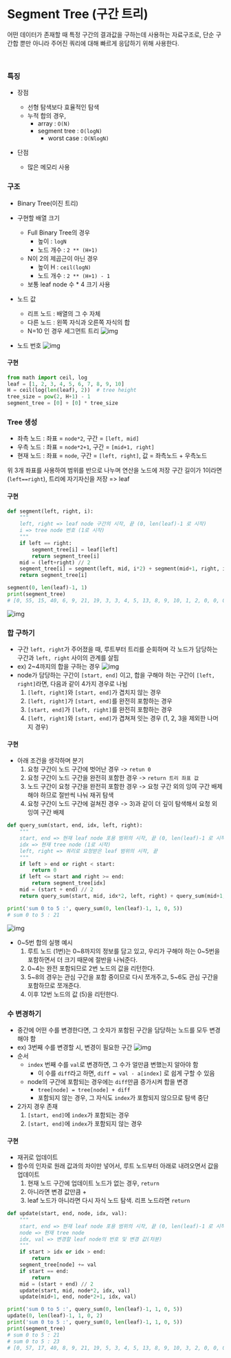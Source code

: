 # Segment Tree (구간 트리)

어떤 데이터가 존재할 때 특정 구간의 결과값을 구하는데 사용하는 자료구조로, 
단순 구간합 뿐만 아니라 주어진 쿼리에 대해 빠르게 응답하기 위해 사용한다.

<br>


### 특징

* 장점
  - 선형 탐색보다 효율적인 탐색
  - 누적 합의 경우, 
    - array : `O(N)`
    - segment tree : `O(logN)`
      - worst case : `O(NlogN)`

* 단점
  - 많은 메모리 사용


### 구조

- Binary Tree(이진 트리)

- 구현할 배열 크기
  - Full Binary Tree의 경우
    - 높이 : `logN`
    - 노드 개수 : `2 ** (H+1)`
  - N이 2의 제곱근이 아닌 경우
    - 높이 H : `ceil(logN)`
    - 노드 개수 : `2 ** (H+1) - 1`
  - 보통 leaf node 수 * 4 크기 사용


* 노드 값
  * 리프 노드 : 배열의 그 수 자체
  * 다른 노드 : 왼쪽 자식과 오른쪽 자식의 합
  * N=10 인 경우 세그먼트 트리
    ![img](tree.assets/img-segmenttree.png)

* 노드 번호
  ![img](tree.assets/img-segmenttreenum.png)

#### 구현

```python
from math import ceil, log
leaf = [1, 2, 3, 4, 5, 6, 7, 8, 9, 10]
H = ceil(log(len(leaf), 2))  # tree height
tree_size = pow(2, H+1) - 1
segment_tree = [0] + [0] * tree_size
```

### Tree 생성

- 좌측 노드 : 좌표 = `node*2`,    구간 = `[left, mid]`
- 우측 노드 : 좌표 = `node*2+1`,  구간 = `[mid+1, right]`
- 현재 노드 : 좌표 = `node`,      구간 = `[left, right]`,     값 = 좌측노드 + 우측노드

위 3개 좌표를 사용하여 범위를 반으로 나누며 연산을 노드에 저장
구간 길이가 1이라면 (`left==right`), 트리에 자기자신을 저장 => leaf

#### 구현

```python
def segment(left, right, i):
    """
    left, right => leaf node 구간의 시작, 끝 (0, len(leaf)-1 로 시작)
    i => tree node 번호 (1로 시작)
    """
    if left == right:
        segment_tree[i] = leaf[left]
        return segment_tree[i]
    mid = (left+right) // 2
    segment_tree[i] = segment(left, mid, i*2) + segment(mid+1, right, i*2+1)
    return segment_tree[i]

segment(0, len(leaf)-1, 1)
print(segment_tree)
# [0, 55, 15, 40, 6, 9, 21, 19, 3, 3, 4, 5, 13, 8, 9, 10, 1, 2, 0, 0, 0, 0, 0, 0, 6, 7, 0, 0, 0, 0, 0, 0]

```
![img](https://blog.kakaocdn.net/dn/BRBwh/btsfdauZZNb/Cw4ISHOzEd6FNVRZPDbNZK/img.gif)


### 합 구하기

* 구간 `left, right`가 주어졌을 때, 루트부터 트리를 순회하며 각 노드가 담당하는 구간과 `left, right` 사이의 관계를 살핌
* ex) 2~4까지의 합을 구하는 경우
  ![img](tree.assets/img-segmenttreesum.png)
* node가 담당하는 구간이 `[start, end]` 이고, 합을 구해야 하는 구간이 `[left, right]`라면, 다음과 같이 4가지 경우로 나뉨
  1. `[left, right]`와 `[start, end]`가 겹치지 않는 경우
  2. `[left, right]`가 `[start, end]`를 완전히 포함하는 경우
  3. `[start, end]`가 `[left, right]`를 완전히 포함하는 경우
  4. `[left, right]`와 `[start, end]`가 겹쳐져 잇는 경우 (1, 2, 3을 제외한 나머지 경우)


#### 구현

- 아래 조건을 생각하며 분기
    1) 요청 구간이 노드 구간에 벗어난 경우 
        -> `retun 0`
    2) 요청 구간이 노드 구간을 완전히 포함한 경우 
        -> `return 트리 좌표 값`
    3) 노드 구간이 요청 구간을 완전히 포함한 경우 
        -> 요청 구간 외의 잉여 구간 배제해야 하므로 절반씩 나눠 재귀 탐색
    4) 요청 구간이 노드 구간에 걸쳐진 경우
        -> 3)과 같이 더 깊이 탐색해서 요청 외 잉여 구간 배제

```python
def query_sum(start, end, idx, left, right):
    """
    start, end => 현재 leaf node 포용 범위의 시작, 끝 (0, len(leaf)-1 로 시작)
    idx => 현재 tree node (1로 시작)
    left, right => 쿼리로 요청받은 leaf 범위의 시작, 끝
    """
    if left > end or right < start:
        return 0
    if left <= start and right >= end:
        return segment_tree[idx]
    mid = (start + end) // 2
    return query_sum(start, mid, idx*2, left, right) + query_sum(mid+1, end, idx*2+1, left, right)

print('sum 0 to 5 :', query_sum(0, len(leaf)-1, 1, 0, 5))
# sum 0 to 5 : 21
```
![img](tree.assets/img-segmentsumex.png)

- 0~5번 합의 실행 예시
  1. 루트 노드 (1번)는 0~8까지의 정보를 담고 있고, 우리가 구해야 하는 0~5번을 포함하면서 더 크기 때문에 절반을 나눠준다.
  2. 0~4는 완전 포함되므로 2번 노드의 값을 리턴한다.
  3. 5~8의 경우는 관심 구간을 포함 중이므로 다시 쪼개주고, 5~6도 관심 구간을 포함하므로 쪼개준다.
  4. 이후 12번 노드의 값 (5)을 리턴한다.



### 수 변경하기

* 중간에 어떤 수를 변경한다면, 그 숫자가 포함된 구간을 담당하는 노드를 모두 변경해야 함
* ex) 3번째 수를 변경할 시, 변경이 필요한 구간
  ![img](tree.assets/img-segmenttreechange.png)
* 순서
  * `index` 번째 수를 `val`로 변경하면, 그 수가 얼만큼 변했는지 알아야 함
    * 이 수를 `diff`라고 하면, `diff = val - a[index]` 로 쉽게 구할 수 있음
  * node의 구간에 포함되는 경우에는 `diff`만큼 증가시켜 합을 변경
    * `tree[node] = tree[node] + diff`
    * 포함되지 않는 경우, 그 자식도 `index`가 포함되지 않으므로 탐색 중단
* 2가지 경우 존재
  1. `[start, end]`에 `index`가 포함되는 경우
  2. `[start, end]`에 `index`가 포함되지 않는 경우

#### 구현

- 재귀로 업데이트
- 함수의 인자로 원래 값과의 차이만 넣어서, 루트 노드부터 아래로 내려오면서 값을 업데이트
    1. 현재 노드 구간에 업데이트 노드가 없는 경우, `return`
    2. 아니라면 변경 값만큼 +
    3. leaf 노드가 아니라면 다시 자식 노드 탐색. 리프 노드라면 `return`

```python 
def update(start, end, node, idx, val):
    """
    start, end => 현재 leaf node 포용 범위의 시작, 끝 (0, len(leaf)-1 로 시작)
    node => 현재 tree node
    idx, val => 변경할 leaf node의 번호 및 변경 값(차분)
    """
    if start > idx or idx > end:
        return 
    segment_tree[node] += val
    if start == end:
        return
    mid = (start + end) // 2
    update(start, mid, node*2, idx, val)
    update(mid+1, end, node*2+1, idx, val)

print('sum 0 to 5 :', query_sum(0, len(leaf)-1, 1, 0, 5))
update(0, len(leaf)-1, 1, 0, 2)
print('sum 0 to 5 :', query_sum(0, len(leaf)-1, 1, 0, 5))
print(segment_tree)
# sum 0 to 5 : 21
# sum 0 to 5 : 23
# [0, 57, 17, 40, 8, 9, 21, 19, 5, 3, 4, 5, 13, 8, 9, 10, 3, 2, 0, 0, 0, 0, 0, 0, 6, 7, 0, 0, 0, 0, 0, 0]
```